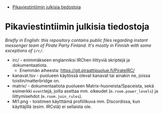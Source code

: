 <!-- START doctoc generated TOC please keep comment here to allow auto update -->
<!-- DON'T EDIT THIS SECTION, INSTEAD RE-RUN doctoc TO UPDATE -->

- [Pikaviestintiimin julkisia tiedostoja](#pikaviestintiimin-julkisia-tiedostoja)

<!-- END doctoc generated TOC please keep comment here to allow auto update -->

# Pikaviestintiimin julkisia tiedostoja

_Briefly in English: this repository contains public files regarding
instant messenger team of Pirate Party Finland. It's mostly in Finnish
with some exceptions of `ìrc/`._

- irc/ - enimmäkseen englanniksi IRChen liittyviä skriptejä ja dokumentaatiota.
  - Enemmän aiheesta: https://git.piraattipuolue.fi/PirateIRC/
- kanavat.tsv - puolueen käytössä olevat kanavat tai ainakin ne, joissa
  toistin/matterbridge on.
- matrix/ - dokumentaatiota puolueen Matrix-huoneista/Spaceista, sekä
  esimerkki `event`tejä, joilla asettaa mm. oikeudet (`m.room.power_levels`)
  ja liittymisehdot (`m.room.join_rules`).
- MI1.png - toistimen käytttämä profiilikuva mm. Discordissa, kun käyttäjillä
  (esim. IRCstä) ei sellaista ole.
